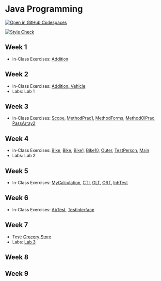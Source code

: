 # Java Programming

[![Open in GitHub Codespaces](https://github.com/codespaces/badge.svg)](https://codespaces.new/ttran375/comp228)

[![Style Check](https://github.com/ttran375/comp228/actions/workflows/main.yml/badge.svg)](https://github.com/ttran375/comp228/actions/workflows/main.yml)

## Week 1

- In-Class Exercises: [Addition](Module01)

## Week 2

- In-Class Exercises: [Addition, Vehicle](Module02)
- Labs: Lab 1

## Week 3

- In-Class Exercises: [Scope](Module03/Week3FinalDemos1), [MethodPrac1](Module03/Week3FinalDemos3), [MethodForms](Module03/Week3FinalDemos4), [MethodOlPrac, PassArray2](Module03/Week3FinalDemos5)

## Week 4

- In-Class Exercises: [Bike](Module04/Week4ClassDemos1), [Bike](Module04/Week4ClassDemos2), [Bike1](Module04/Week4ClassDemos3), [Bike10](Module04/Week4ClassDemos10), [Outer](Module04/Week4ClassDemos6), [TestPerson](Module04/Week4ClassDemos7), [Main](Module04/Week4ClassDemos8)
- Labs: Lab 2

## Week 5

- In-Class Exercises: [MyCalculation](Module05/MyCalculation), [CTI](Module05/CTI), [OLT](Module05/OLT), [ORT](Module05/ORT), [InhTest](Module05/InhTest)

## Week 6

- In-Class Exercises: [AbTest](Module06/ExamplesOfAbstractClassAndInterface1), [TestInterface](Module06/ExamplesOfAbstractClassAndInterface2)

## Week 7

- Test: [Grocery Store](https://github.com/ttran375/comp228-test1)
- Labs: [Lab 3](https://github.com/ttran375/comp228)

## Week 8

## Week 9
